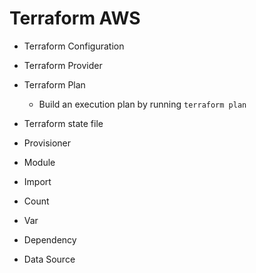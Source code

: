 # Terraform AWS

- Terraform Configuration
- Terraform Provider
- Terraform Plan
  - Build an execution plan by running `terraform plan`
- Terraform state file
- Provisioner

- Module
- Import
- Count
- Var
- Dependency
- Data Source
